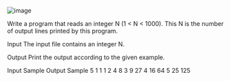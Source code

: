 ![image](https://github.com/RachelS2/Java/assets/159156366/094d8725-909c-470b-ac12-dbd2d6022255)

Write a program that reads an integer N (1 < N < 1000). This N is the number of output lines printed by this program.

Input
The input file contains an integer N.

Output
Print the output according to the given example.

Input Sample	Output Sample
5               1 1 1
                2 4 8
                3 9 27
                4 16 64
                5 25 125
